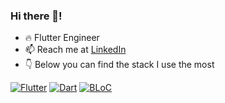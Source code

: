 ### Hi there 👋!

- 🔥 Flutter Engineer
- 📫 Reach me at <a href="https://www.linkedin.com/in/bartosz-koluch">LinkedIn</a>
- 👇 Below you can find the stack I use the most

<!-- TODO: Make technologies links takes you to repositories -->
[![Flutter](https://img.shields.io/badge/Flutter-%2302569B.svg?style=for-the-badge&logo=Flutter&logoColor=white)](#)
[![Dart](https://img.shields.io/badge/dart-%230175C2.svg?style=for-the-badge&logo=dart&logoColor=white)](#)
[![BLoC](https://img.shields.io/badge/Bloc-%230175C2.svg?style=for-the-badge&logo=bloc&logoColor=white)](#)

<!--
**bkkoluch/bkkoluch** is a ✨ _special_ ✨ repository because its `README.md` (this file) appears on your GitHub profile.

Here are some ideas to get you started:

- 🔭 I’m currently working on ...
- 🌱 I’m currently learning ...
- 👯 I’m looking to collaborate on ...
- 🤔 I’m looking for help with ...
- 💬 Ask me about ...
- 📫 How to reach me: ...
- 😄 Pronouns: ...
- ⚡ Fun fact: ...
-->
